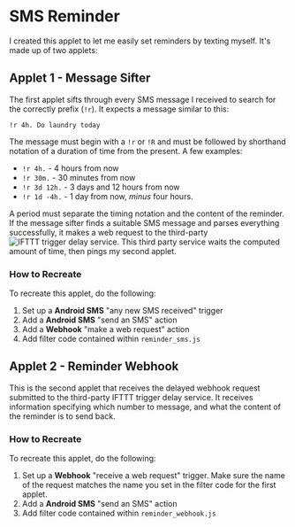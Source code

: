 # SMS Reminder

I created this applet to let me easily set reminders by texting myself.
It's made up of two applets:

## Applet 1 - Message Sifter

The first applet sifts through every SMS message I received to search for the
correctly prefix (`!r`). It expects a message similar to this:

```
!r 4h. Do laundry today
```

The message must begin with a `!r` or `!R` and must be followed by shorthand
notation of a duration of time from the present. A few examples:

* `!r 4h.` - 4 hours from now
* `!r 30m.` - 30 minutes from now
* `!r 3d 12h.` - 3 days and 12 hours from now
* `!r 1d -4h.` - 1 day from now, *minus* four hours.

A period must separate the timing notation and the content of the reminder. If
the message sifter finds a suitable SMS message and parses everything
successfully, it makes a web request to the third-party
![IFTTT trigger delay service](https://lab.grapeot.me/ifttt/delay).
This third party service waits the computed amount of time, then pings my second
applet.

### How to Recreate

To recreate this applet, do the following:

1. Set up a **Android SMS** "any new SMS received" trigger
2. Add a **Android SMS** "send an SMS" action
3. Add a **Webhook** "make a web request" action
4. Add filter code contained within `reminder_sms.js`

## Applet 2 - Reminder Webhook

This is the second applet that receives the delayed webhook request submitted to
the third-party IFTTT trigger delay service. It receives information specifying
which number to message, and what the content of the reminder is to send back.

### How to Recreate

To recreate this applet, do the following:

1. Set up a **Webhook** "receive a web request" trigger. Make sure the name of
   the request matches the name you set in the filter code for the first applet.
2. Add a **Android SMS** "send an SMS" action
3. Add filter code contained within `reminder_webhook.js`

